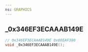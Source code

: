 ```yaml
---
ns: GRAPHICS
---
```

## _0x346EF3ECAAAB149E

```c
// 0x346EF3ECAAAB149E 0x88EAF398
void _0x346EF3ECAAAB149E();
```


